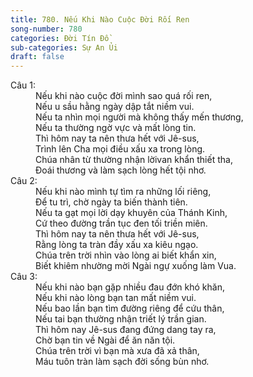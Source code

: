 ```yaml
---
title: 780. Nếu Khi Nào Cuộc Đời Rối Ren
song-number: 780
categories: Đời Tín Đồ
sub-categories: Sự An Ủi
draft: false
---
```

<dl><dt>Câu 1:</dt><dd data-verse="1">Nếu khi nào cuộc đời mình sao quá rối ren, <br/>Nếu u sầu hằng ngày dập tắt niềm vui. <br/>Nếu ta nhìn mọi người mà không thấy mến thương, <br/>Nếu ta thường ngờ vực và mất lòng tin. <br/>Thì hôm nay ta nên thưa hết với Jê-sus, <br/>Trình lên Cha mọi điều xấu xa trong lòng. <br/>Chúa nhân từ thường nhận lờivan khẩn thiết tha, <br/>Đoái thương và làm sạch lòng hết tội nhơ. </dd><dt>Câu 2:</dt><dd data-verse="2">Nếu khi nào mình tự tìm ra những lối riêng, <br/>Để tu trì, chờ ngày ta biến thành tiên. <br/>Nếu ta gạt mọi lời dạy khuyên của Thánh Kinh, <br/>Cứ theo đường trần tục đen tối triền miên. <br/>Thì hôm nay ta nên thưa hết với Jê-sus, <br/>Rằng lòng ta tràn đầy xấu xa kiêu ngạo. <br/>Chúa trên trời nhìn vào lòng ai biết khẩn xin, <br/>Biết khiêm nhường mời Ngài ngự xuống làm Vua. </dd><dt>Câu 3:</dt><dd data-verse="3">Nếu khi nào bạn gặp nhiều đau đớn khó khăn, <br/>Nếu khi nào lòng bạn tan mất niềm vui. <br/>Nếu bao lần bạn tìm đường riêng để cứu thân, <br/>Nếu tai bạn thường nhận triết lý trần gian. <br/>Thì hôm nay Jê-sus đang đứng dang tay ra, <br/>Chờ bạn tin về Ngài để ăn năn tội. <br/>Chúa trên trời vì bạn mà xưa đã xả thân, <br/>Máu tuôn tràn làm sạch đời sống bùn nhơ. </dd></dl>